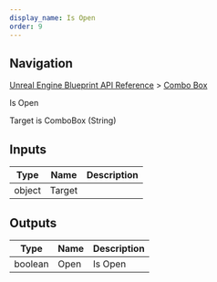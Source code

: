 ```yaml
---
display_name: Is Open
order: 9
---
```

## Navigation

[Unreal Engine Blueprint API Reference](https://dev.epicgames.com/documentation/en-us/unreal-engine/BlueprintAPI) > [Combo Box](https://dev.epicgames.com/documentation/en-us/unreal-engine/BlueprintAPI/ComboBox)

Is Open

Target is ComboBox (String)

## Inputs

| Type | Name | Description |
| --- | --- | --- |
| object | Target |  |

## Outputs

| Type | Name | Description |
| --- | --- | --- |
| boolean | Open | Is Open |
